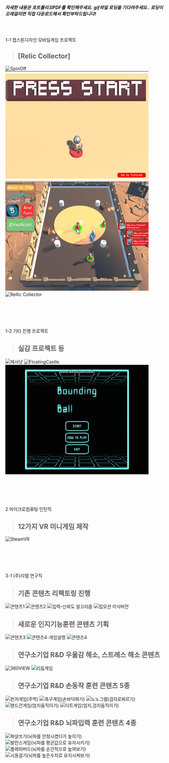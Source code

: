 
***자세한 내용은 포트폴리오PDF를 확인해주세요.***
***gif파일 로딩을 기다려주세요.. 로딩이 오래걸리면 직접 다운로드해서 확인부탁드립니다!***

<br><br>

1-1 캡스톤디자인 모바일게임 프로젝트 
> ## [Relic Collector]
![SpinOff](Mobile1_full_LOW.gif)
![Cubric fighter](Mobile2_full_1_LOW.gif)
![Cubric fighter](Mobile2_full_2_LOW.gif)
![Rellic Collector](collection_low.gif)

<br><br>
<br><br>

1-2 기타 진행 프로젝트
> ## 실감 프로젝트 등
![매사냥](VRgoogle_full.gif)
![FloatingCastle](FloatingCastle.gif)
![BoundingBall](BoundingBall.gif)

<br><br>
<br><br>

2 마이크로컴퓨팅 인턴직
> ## 12가지 VR 미니게임 제작
![SteamVR](VR_full_final.gif)

<br><br>
<br><br>

3-1 (주)지엘 연구직
> ## 기존 콘텐츠 리팩토링 진행
![콘텐츠1](Content1.gif)
![콘텐츠2](Content2.gif)
![입력-신뢰도 알고리즘](Content2_aiming.gif)
![립모션 이식버전](Content2_leapmotion.gif)

> ## 새로운 인지기능훈련 콘텐츠 기획
![콘텐츠3](Content3.gif)
![콘텐츠4-게임설명](Content4_explanation.gif)
![콘텐츠4](Content4.gif)

> ## 연구소기업 R&D 우울감 해소, 스트레스 해소 콘텐츠
![360VIEW](360VIEW.gif)
![리듬게임](RythmeGame.gif)

> ## 연구소기업 R&D 손동작 훈련 콘텐츠 5종
![펀치게임(주먹)](PunchGame.gif)
![축구게임(손바닥펴기)](SoccerGame.gif)
![노노그램(검지로찌르기)](Nonogram.gif)
![핸드건게임(엄지움직이기)](HandgunGame.gif)
![다트게임(엄지,검지움직이기)](DartGame.gif)

> ## 연구소기업 R&D 뇌파입력 훈련 콘텐츠 4종
![화살쏘기(뇌파를 안정시켰다가 높이기)](ArcheryGame.gif)
![발란스게임(뇌파를 평균값으로 유지시키기)](BalanceGame.gif)
![플래피버드(뇌파를 순간적으로 높여보기)](Flappybird.gif)
![시동걸기(뇌파를 높은수치로 유지시켜보기)](TractorFactory.gif)
